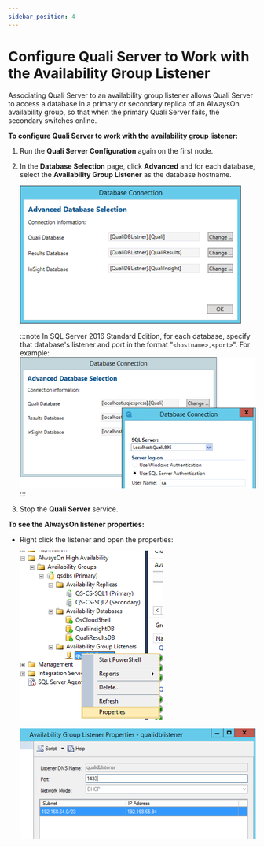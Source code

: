 ```yaml
---
sidebar_position: 4
---
```


# Configure Quali Server to Work with the Availability Group Listener

Associating Quali Server to an availability group listener allows Quali Server to access a database in a primary or secondary replica of an AlwaysOn availability group, so that when the primary Quali Server fails, the secondary switches online.

**To configure Quali Server to work with the availability group listener:**

1. Run the **Quali Server Configuration** again on the first node.

2. In the **Database Selection** page, click **Advanced** and for each database, select the **Availability Group Listener** as the database hostname.
    
    ![](/Images/HA1/Configuring-Quali-server-to_450x280.png)
    
    :::note
    In SQL Server 2016 Standard Edition, for each database, specify that database's listener and port in the format "`<hostname>,<port>`". For example:  
    ![](/Images/HA1/AlwaysOn-Availability-Groups_7.png)
    :::
    

3. Stop the **Quali Server** service.

**To see the AlwaysOn listener properties:**

- Right click the listener and open the properties:
    
    ![](/Images/HA1/Configuring-Quali-server-to_1.png)
    
    ![](/Images/HA1/Configuring-Quali-server-to_2.png)